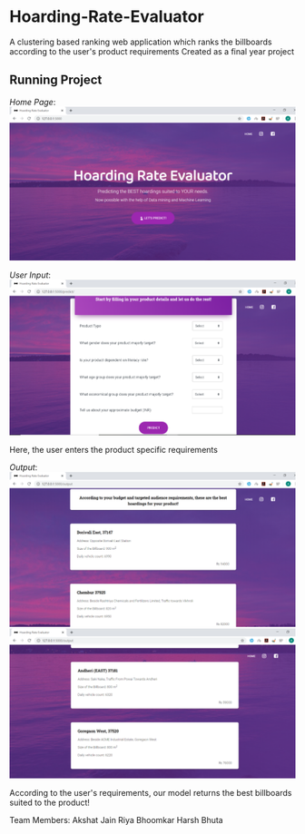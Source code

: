 # Hoarding-Rate-Evaluator
A clustering based ranking web application which ranks the billboards according to the user's product requirements
Created as a final year project

## Running Project
*Home Page*:
![](/static/assets/img/Homescreen.png)

*User Input*:
![UserInput](/static/assets/img/ExtractingData.png)

Here, the user enters the product specific requirements 

*Output*:
![Output](/static/assets/img/Output1.png)
![Output](/static/assets/img/Output2.png)

According to the user's requirements, our model returns the best billboards suited to the product!

Team Members:
Akshat Jain
Riya Bhoomkar
Harsh Bhuta
